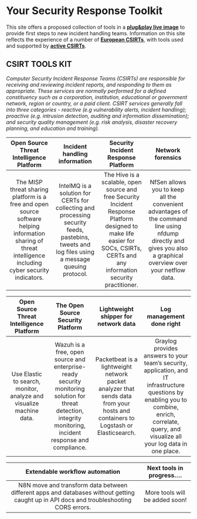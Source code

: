 # Your Security Response Toolkit

This site offers a proposed collection of tools in a [**plug&play live image**](https://csirt-kit.org/#about) to provide first steps to new incident handling teams. Information on this site reflects the experience of a number of [**European CSIRTs**](https://www.enisa.europa.eu/topics/national-csirt-network/csirt-inventory/certs-by-country-interactive-map), with tools used and supported by [**active CSIRTs**](http://tf-csirt.org/).

## CSIRT TOOLS KIT

*Computer Security Incident Response Teams (CSIRTs) are responsible for receiving and reviewing incident reports, and responding to them as appropriate. These services are normally performed for a defined constituency such as a corporation, institution, educational or government network, region or country, or a paid client. CSIRT services generally fall into three categories - reactive (e.g vulnerability alerts, incident handling); proactive (e.g. intrusion detection, auditing and information dissemination); and security quality management (e.g. risk analysis, disaster recovery planning, and education and training).*

| Open Source Threat Intelligence Platform | Incident handling information | Security Incident Response Platform | Network forensics |
|:---------------:|:---------------------:|:-----------------------:|:-------------------:|
| The MISP threat sharing platform is a free and open source software helping information sharing of threat intelligence including cyber security indicators. | IntelMQ is a solution for CERTs for collecting and processing security feeds, pastebins, tweets and log files using a message queuing protocol. | The Hive is a scalable, open source and free Security Incident Response Platform designed to make life easier for SOCs, CSIRTs, CERTs and any information security practitioner. | NfSen allows you to keep all the convenient advantages of the command line using nfdump directly and gives you also a graphical overview over your netflow data. |

| Open Source Threat Intelligence Platform | The Open Source Security Platform | Lightweight shipper for network data | Log management done right |
|:---------------:|:---------------------:|:-----------------------:|:-------------------:|
| Use Elastic to search, monitor, analyze and visualize machine data. | Wazuh is a free, open source and enterprise-ready security monitoring solution for threat detection, integrity monitoring, incident response and compliance. | Packetbeat is a lightweight network packet analyzer that sends data from your hosts and containers to Logstash or Elasticsearch. | Graylog provides answers to your team’s security, application, and IT infrastructure questions by enabling you to combine, enrich, correlate, query, and visualize all your log data in one place. | 

| Extendable workflow automation | Next tools in progress…. |
|:---------------:|:---------------------:| 
| N8N move and transform data between different apps and databases without getting caught up in API docs and troubleshooting CORS errors. | More tools will be added soon! |


